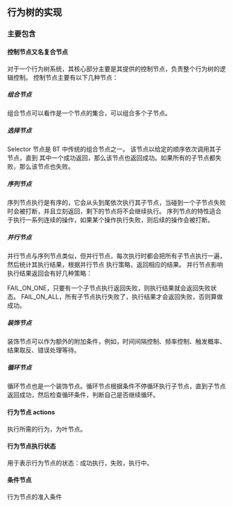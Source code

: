 ## 行为树的实现

### 主要包含

#### 控制节点又名复合节点
对于一个行为树系统，其核心部分主要是其提供的控制节点，负责整个行为树的逻辑控制。
控制节点主要有以下几种节点：

##### 组合节点
组合节点可以看作是一个节点的集合，可以组合多个子节点。

##### 选择节点
Selector 节点是 BT 中传统的组合节点之一。 该节点以给定的顺序依次调用其子节点，直到
其中一个成功返回，那么该节点也返回成功。如果所有的子节点都失败，那么该节点也失败。

##### 序列节点
序列节点执行是有序的，它会从头到尾依次执行其子节点，当碰到一个子节点失败时会被打断，并且立刻返回，剩下的节点将不会继续执行。
序列节点的特性适合于执行一系列连续的操作，如果某个操作执行失败，则后续的操作会被打断。

##### 并行节点
并行节点与序列节点类似，但并行节点，每次执行时都会把所有子节点执行一遍，然后统计其执行结果，根据并行节点    执行策略，返回相应的结果。
并行节点影响执行结果返回会有好几种策略：

FAIL_ON_ONE，只要有一个子节点执行返回失败，则执行结果就会返回失败状态。
FAIL_ON_ALL，所有子节点执行失败了，执行结果才会返回失败，否则算做成功。

##### 装饰节点
装饰节点可以作为额外的附加条件，例如，时间间隔控制、频率控制、触发概率、结果取反、错误处理等待。

##### 循环节点
循环节点也是一个装饰节点。循环节点根据条件不停循环执行子节点，直到子节点返回成功，然后检查循环条件，判断自己是否继续循环。

#### 行为节点 actions
执行所需的行为，为叶节点。

#### 行为节点执行状态
用于表示行为节点的状态：成功执行，失败，执行中。

#### 条件节点
行为节点的准入条件

